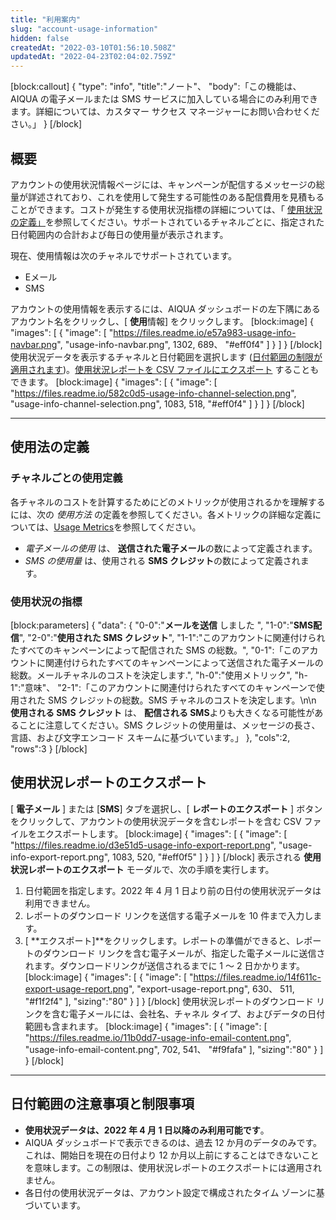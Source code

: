 ```yaml
---
title: "利用案内"
slug: "account-usage-information"
hidden: false
createdAt: "2022-03-10T01:56:10.508Z"
updatedAt: "2022-04-23T02:04:02.759Z"
---
```

\[block:callout]
{
  "type": "info",
  "title":"ノート"、
  "body":「この機能は、AIQUA の電子メールまたは SMS サービスに加入している場合にのみ利用できます。詳細については、カスタマー サクセス マネージャーにお問い合わせください。」
}
\[/block]
## 概要
アカウントの使用状況情報ページには、キャンペーンが配信するメッセージの総量が詳述されており、これを使用して発生する可能性のある配信費用を見積もることができます。コストが発生する使用状況指標の詳細については、「 [使用状況の定義」](#usage-definitions)を参照してください。サポートされているチャネルごとに、指定された日付範囲内の合計および毎日の使用量が表示されます。

現在、使用情報は次のチャネルでサポートされています。
* Eメール
* SMS

アカウントの使用情報を表示するには、AIQUA ダッシュボードの左下隅にあるアカウント名をクリックし、\[ **使用**情報] をクリックします。
\[block:image]
{
  "images": \[
    {
      "image": \[
            "https://files.readme.io/e57a983-usage-info-navbar.png",
          "usage-info-navbar.png",
        1302,
        689、
        "#eff0f4"
      ]
}
  ]
    }
      \[/block]
    使用状況データを表示するチャネルと日付範囲を選択します ([日付範囲の制限が適用されます](#date-range-notes-and-limitations))。[使用状況レポートを CSV ファイルにエクスポート](#exporting-the-usage-report) することもできます。
  \[block:image]
{
"images": \[
{
"image": \[
        "https://files.readme.io/582c0d5-usage-info-channel-selection.png",
        "usage-info-channel-selection.png",
        1083,
        518,
        "#eff0f4"
      ]
}
]
}
\[/block]

---

## 使用法の定義
### チャネルごとの使用定義
各チャネルのコストを計算するためにどのメトリックが使用されるかを理解するには、次の *使用方法* の定義を参照してください。各メトリックの詳細な定義については、[Usage Metrics](#usage-metrics)を参照してください。

* *電子メールの使用* は、 **送信された電子メール**の数によって定義されます。
* *SMS の使用量* は、使用される **SMS クレジット**の数によって定義されます。

### 使用状況の指標
\[block:parameters]
{
  "data": {
    "0-0":"**メールを送信** しました ",
    "1-0":"**SMS配信**",
    "2-0":"**使用された SMS クレジット**",
    "1-1":"このアカウントに関連付けられたすべてのキャンペーンによって配信された SMS の総数。",
    "0-1":「このアカウントに関連付けられたすべてのキャンペーンによって送信された電子メールの総数。メールチャネルのコストを決定します.",
    "h-0":"使用メトリック",
    "h-1":"意味"、
    "2-1":「このアカウントに関連付けられたすべてのキャンペーンで使用された SMS クレジットの総数。SMS チャネルのコストを決定します。\\n\\n **使用される SMS クレジット** は、 **配信される SMS**よりも大きくなる可能性があることに注意してください。SMS クレジットの使用量は、メッセージの長さ、言語、および文字エンコード スキームに基づいています。」
  },
  "cols":2,
  "rows":3
}
\[/block]
## 使用状況レポートのエクスポート
\[ **電子メール** ] または \[**SMS**] タブを選択し、\[ **レポートのエクスポート** ] ボタンをクリックして、アカウントの使用状況データを含むレポートを含む CSV ファイルをエクスポートします。
\[block:image]
{
  "images": \[
    {
      "image": \[
            "https://files.readme.io/d3e51d5-usage-info-export-report.png",
          "usage-info-export-report.png",
        1083,
        520,
        "#eff0f5"
      ]
}
]
}
\[/block]
表示される **使用状況レポートのエクスポート** モーダルで、次の手順を実行します。
1. 日付範囲を指定します。2022 年 4 月 1 日より前の日付の使用状況データは利用できません。
2. レポートのダウンロード リンクを送信する電子メールを 10 件まで入力します。
3. \[ **エクスポート]**をクリックします。レポートの準備ができると、レポートのダウンロード リンクを含む電子メールが、指定した電子メールに送信されます。ダウンロードリンクが送信されるまでに 1 ～ 2 日かかります。
\[block:image]
{
  "images": \[
    {
      "image": \[
              "https://files.readme.io/14f611c-export-usage-report.png",
            "export-usage-report.png",
          630、
        511,
        "#f1f2f4"
      ],
"sizing":"80"
}
  ]
    }
      \[/block]
      使用状況レポートのダウンロード リンクを含む電子メールには、会社名、チャネル タイプ、およびデータの日付範囲も含まれます。
    \[block:image]
  {
"images": \[
{
"image": \[
        "https://files.readme.io/11b0dd7-usage-info-email-content.png",
        "usage-info-email-content.png",
        702,
        541、
        "#f9fafa"
      ],
"sizing":"80"
}
]
}
\[/block]

---

## 日付範囲の注意事項と制限事項
* **使用状況データは、2022 年 4 月 1 日以降のみ利用可能です**。
* AIQUA ダッシュボードで表示できるのは、過去 12 か月のデータのみです。これは、開始日を現在の日付より 12 か月以上前にすることはできないことを意味します。この制限は、使用状況レポートのエクスポートには適用されません。
* 各日付の使用状況データは、アカウント設定で構成されたタイム ゾーンに基づいています。